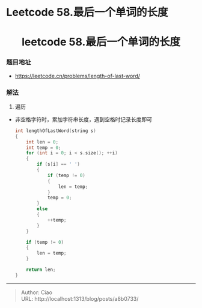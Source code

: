 # Leetcode 58.最后一个单词的长度


<!--more-->

<h1 align="center">leetcode 58.最后一个单词的长度</h1>

### 题目地址
  * https://leetcode.cn/problems/length-of-last-word/

### 解法
  1. 遍历
  * 非空格字符时，累加字符串长度，遇到空格时记录长度即可
    ```C++
    int lengthOfLastWord(string s) 
    {
        int len = 0;
        int temp = 0;
        for (int i = 0; i < s.size(); ++i)
        {
            if (s[i] == ' ')
            {
                if (temp != 0)
                {
                    len = temp;
                }
                temp = 0;
            }
            else
            {
                ++temp;
            }
        }

        if (temp != 0)
        {
            len = temp;
        }

        return len;
    }
    ```

---

> Author: Ciao  
> URL: http://localhost:1313/blog/posts/a8b0733/  

